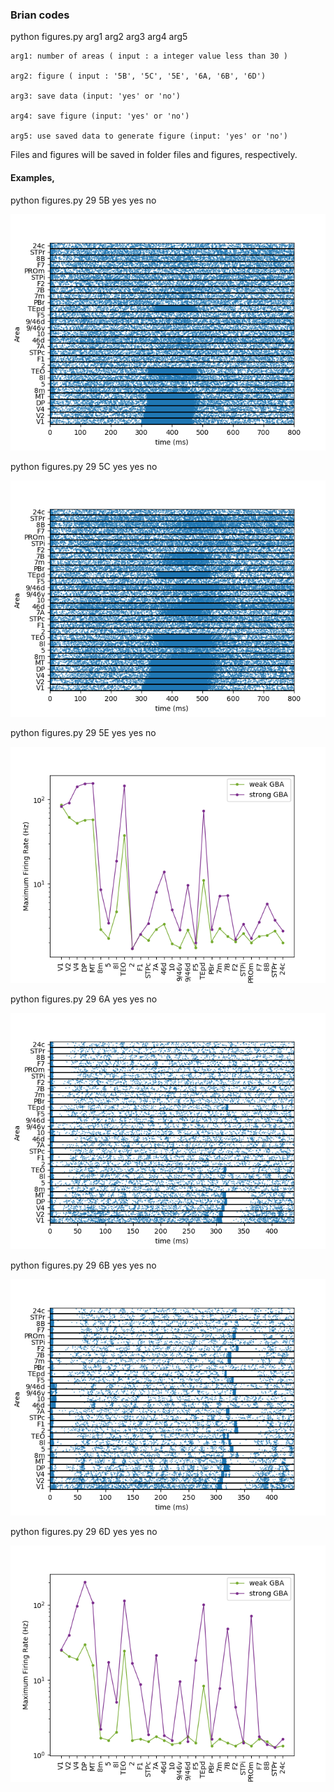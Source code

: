 
### Brian codes

python figures.py arg1 arg2 arg3 arg4 arg5

    arg1: number of areas ( input : a integer value less than 30 )

    arg2: figure ( input : '5B', '5C', '5E', '6A, '6B', '6D')

    arg3: save data (input: 'yes' or 'no')

    arg4: save figure (input: 'yes' or 'no')

    arg5: use saved data to generate figure (input: 'yes' or 'no')	

Files and figures will be saved in folder files and figures, respectively.

#### Examples,


python figures.py 29 5B yes yes no

![title](figures/figure5B_29areas.png)

python figures.py 29 5C yes yes no

![title](figures/figure5C_29areas.png)

python figures.py 29 5E yes yes no

![title](figures/figure5E_29areas.png)

python figures.py 29 6A yes yes no

![title](figures/figure6A_29areas.png)

python figures.py 29 6B yes yes no

![title](figures/figure6B_29areas.png)

python figures.py 29 6D yes yes no

![title](figures/figure6D_29areas.png)
